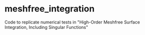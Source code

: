 # meshfree_integration
Code to replicate numerical tests in "High-Order Meshfree Surface Integration, Including Singular Functions"
